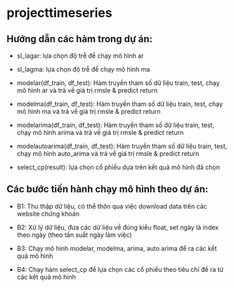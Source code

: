 # projecttimeseries
## Hướng dẫn các hàm trong dự án:
- sl_lagar: lựa chọn độ trễ để chạy mô hình ar

- sl_lagma: lựa chọn độ trễ để chạy mô hình ma

- modelar(df_train, df_test): Hàm truyền tham số dữ liệu train, test, chạy mô hình ar và trả về giá trị rmsle & predict return

- modelma(df_train, df_test): Hàm truyền tham số dữ liệu train, test, chạy mô hình ma và trả về giá trị rmsle & predict return

- modelarima(df_train, df_test): Hàm truyền tham số dữ liệu train, test, chạy mô hình arima và trả về giá trị rmsle & predict return

- modelautoarima(df_train, df_test): Hàm truyền tham số dữ liệu train, test, chạy mô hình auto_arima và trả về giá trị rmsle & predict return

- select_cp(result): lựa chọn cổ phiếu dựa trên kết quả mô hình đã chọn

## Các bước tiến hành chạy mô hình theo dự án:
- B1: Thu thập dữ liệu, có thể thôn qua việc download data trên các website chứng khoán
  
- B2: Xử lý dữ liệu, đưa các dữ liệu về đúng kiểu float, set ngày là index theo ngày (theo tần suất ngày làm việc)

- B3: Chạy mô hình modelar, modelma, arima, auto arima để ra các kết quả mô hình

- B4: Chạy hàm select_cp để lựa chọn các cổ phiếu theo tiêu chí đề ra từ các kết quả mô hình
